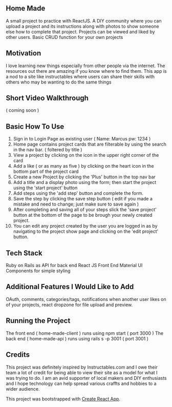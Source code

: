 ## Home Made

A small project to practice with ReactJS. A DIY community where you can upload a project and its instructions along with photos to show someone else how to complete that project. Projects can be viewed and liked by other users. Basic CRUD function for your own projects

## Motivation

I love learning new things especially from other people via the internet. The resources out there are amazing if you know where to find them. This app is a nod to a site like instructables where users can share their skills with others who may be wanting to do the same things

## Short Video Walkthrough

( coming soon )

## Basic How To Use
1. Sign in to Login Page as existing user ( Name: Marcus pw: 1234 )
2. Home page contains project cards that are filterable by using the search in the nav bar. ( foltered by title )
3. View a project by clicking on the icon in the upper right corner of the card
4. Add a like ( or as many as five ) by clicking on the heart icon in the bottom part of the project card
5. Create a new Project by clicking the 'Plus' button in the top nav bar
6. Add a title and a display photo using the form; then start the project using the 'start project' button
7. Add steps using the 'add step' button and complete the form.
8. Save the step by clicking the save step button ( edit if you made a mistake and need to change; just make sure to save again )
9. After completing and saving all of your steps slick the 'save project' button at the bottom of the page to be brough your newly created project.
10. You can edit any project created by the user you are logged in as by navigating to the project show page and clicking on the 'edit project' button.

## Tech Stack 

Ruby on Rails as API for back end
React JS Front End
Material UI Components for simple styling

## Additional Features I Would Like to Add

OAuth, comments, categories/tags, notifications when another user likes on of your projects, react dropzone for file upload and preview.

## Running the Project
The front end ( home-made-client ) runs using npm start ( port 3000 )
The back end ( home-made-api ) runs using rails s -p 3001 ( port 3001 )

## Credits
This project was definitely inspired by Instructables.com and I owe their team a lot of credit for being able to view their site as a model for what I was trying to do. I am an avid supporter of local makers and DIY enthusiasts and I hope technology can help spread various craffts and hobbies to a wider audience.

This project was bootstrapped with [Create React App](https://github.com/facebook/create-react-app).

